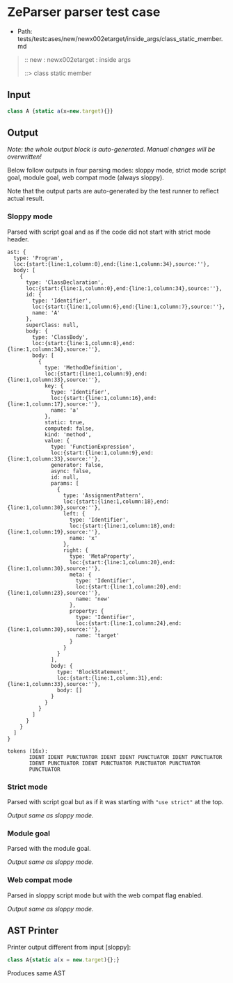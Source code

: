 # ZeParser parser test case

- Path: tests/testcases/new/newx002etarget/inside_args/class_static_member.md

> :: new : newx002etarget : inside args
>
> ::> class static member

## Input

`````js
class A {static a(x=new.target){}}
`````

## Output

_Note: the whole output block is auto-generated. Manual changes will be overwritten!_

Below follow outputs in four parsing modes: sloppy mode, strict mode script goal, module goal, web compat mode (always sloppy).

Note that the output parts are auto-generated by the test runner to reflect actual result.

### Sloppy mode

Parsed with script goal and as if the code did not start with strict mode header.

`````
ast: {
  type: 'Program',
  loc:{start:{line:1,column:0},end:{line:1,column:34},source:''},
  body: [
    {
      type: 'ClassDeclaration',
      loc:{start:{line:1,column:0},end:{line:1,column:34},source:''},
      id: {
        type: 'Identifier',
        loc:{start:{line:1,column:6},end:{line:1,column:7},source:''},
        name: 'A'
      },
      superClass: null,
      body: {
        type: 'ClassBody',
        loc:{start:{line:1,column:8},end:{line:1,column:34},source:''},
        body: [
          {
            type: 'MethodDefinition',
            loc:{start:{line:1,column:9},end:{line:1,column:33},source:''},
            key: {
              type: 'Identifier',
              loc:{start:{line:1,column:16},end:{line:1,column:17},source:''},
              name: 'a'
            },
            static: true,
            computed: false,
            kind: 'method',
            value: {
              type: 'FunctionExpression',
              loc:{start:{line:1,column:9},end:{line:1,column:33},source:''},
              generator: false,
              async: false,
              id: null,
              params: [
                {
                  type: 'AssignmentPattern',
                  loc:{start:{line:1,column:18},end:{line:1,column:30},source:''},
                  left: {
                    type: 'Identifier',
                    loc:{start:{line:1,column:18},end:{line:1,column:19},source:''},
                    name: 'x'
                  },
                  right: {
                    type: 'MetaProperty',
                    loc:{start:{line:1,column:20},end:{line:1,column:30},source:''},
                    meta: {
                      type: 'Identifier',
                      loc:{start:{line:1,column:20},end:{line:1,column:23},source:''},
                      name: 'new'
                    },
                    property: {
                      type: 'Identifier',
                      loc:{start:{line:1,column:24},end:{line:1,column:30},source:''},
                      name: 'target'
                    }
                  }
                }
              ],
              body: {
                type: 'BlockStatement',
                loc:{start:{line:1,column:31},end:{line:1,column:33},source:''},
                body: []
              }
            }
          }
        ]
      }
    }
  ]
}

tokens (16x):
       IDENT IDENT PUNCTUATOR IDENT IDENT PUNCTUATOR IDENT PUNCTUATOR
       IDENT PUNCTUATOR IDENT PUNCTUATOR PUNCTUATOR PUNCTUATOR
       PUNCTUATOR
`````

### Strict mode

Parsed with script goal but as if it was starting with `"use strict"` at the top.

_Output same as sloppy mode._

### Module goal

Parsed with the module goal.

_Output same as sloppy mode._

### Web compat mode

Parsed in sloppy script mode but with the web compat flag enabled.

_Output same as sloppy mode._

## AST Printer

Printer output different from input [sloppy]:

````js
class A{static a(x = new.target){};}
````

Produces same AST
